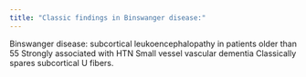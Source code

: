 ```yaml
---
title: "Classic findings in Binswanger disease:"
---
```

Binswanger disease: subcortical leukoencephalopathy in patients older than 55
Strongly associated with HTN
Small vessel vascular dementia
Classically spares subcortical U fibers.

